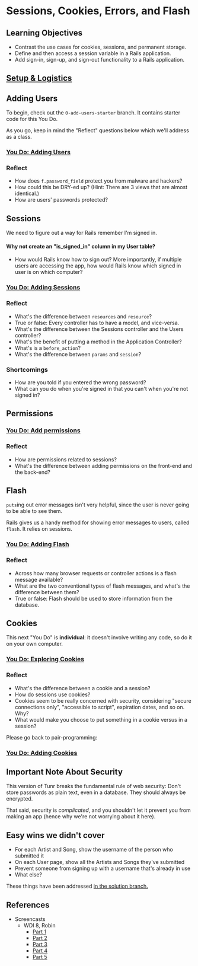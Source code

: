 # Sessions, Cookies, Errors, and Flash

## Learning Objectives

- Contrast the use cases for cookies, sessions, and permanent storage.
- Define and then access a session variable in a Rails application.
- Add sign-in, sign-up, and sign-out functionality to a Rails application.

## [Setup & Logistics](setup.md)

## Adding Users

To begin, check out the `0-add-users-starter` branch. It contains starter code for this You Do.

As you go, keep in mind the "Reflect" questions below which we'll address as a class.

### [You Do: Adding Users](adding-users.md)

### Reflect

- How does `f.password_field` protect you from malware and hackers?
- How could this be DRY-ed up? (Hint: There are 3 views that are almost identical.)
- How are users' passwords protected?

## Sessions

We need to figure out a way for Rails remember I'm signed in.

#### Why not create an "is_signed_in" column in my User table?

- How would Rails know how to sign out? More importantly, if multiple users are accessing the app, how would Rails know which signed in user is on which computer?

### [You Do: Adding Sessions](adding-sessions.md)

### Reflect

- What's the difference between `resources` and `resource`?
- True or false: Every controller has to have a model, and vice-versa.
- What's the difference between the Sessions controller and the Users controller?
- What's the benefit of putting a method in the Application Controller?
- What's is a `before_action`?
- What's the difference between `params` and `session`?

### Shortcomings

- How are you told if you entered the wrong password?
- What can you do when you're signed in that you can't when you're not signed in?

## Permissions

### [You Do: Add permissions](adding-permissions.md)

### Reflect

- How are permissions related to sessions?
- What's the difference between adding permissions on the front-end and the back-end?

## Flash

`puts`ing out error messages isn't very helpful, since the user is never going to be able to see them.

Rails gives us a handy method for showing error messages to users, called `flash`. It relies on sessions.

### [You Do: Adding Flash](adding-flash.md)

### Reflect

- Across how many browser requests or controller actions is a flash message available?
- What are the two conventional types of flash messages, and what's the difference between them?
- True or false: Flash should be used to store information from the database.

## Cookies

This next "You Do" is **individual**: it doesn't involve writing any code, so do it on your own computer.

### [You Do: Exploring Cookies](exploring-cookies.md)

### Reflect

- What's the difference between a cookie and a session?
- How do sessions use cookies?
- Cookies seem to be really concerned with security, considering "secure connections only", "accessible to script", expiration dates, and so on. Why?
- What would make you choose to put something in a cookie versus in a session?

Please go back to pair-programming:

### [You Do: Adding Cookies](adding-cookies.md)

## Important Note About Security

This version of Tunr breaks the fundamental rule of web security: Don't store passwords as plain text, even in a database. They should always be encrypted.

That said, security is *complicated*, and you shouldn't let it prevent you from making an app (hence why we're not worrying about it here).

## Easy wins we didn't cover

- For each Artist and Song, show the username of the person who submitted it
- On each User page, show all the Artists and Songs they've submitted
- Prevent someone from signing up with a username that's already in use
- What else?

These things have been addressed [in the solution branch.](https://github.com/ga-wdi-exercises/tunr_rails_users/pull/6)

## References

- Screencasts
  - WDI 8, Robin
    - [Part 1](https://youtu.be/3YK3qDwnkQ8)
    - [Part 2](https://youtu.be/w51DnoJUsLA)
    - [Part 3](https://youtu.be/YYEtEsFE9Mw)
    - [Part 4](https://youtu.be/N67YBiLkrSE)
    - [Part 5](https://youtu.be/3h34Guspvp8)
